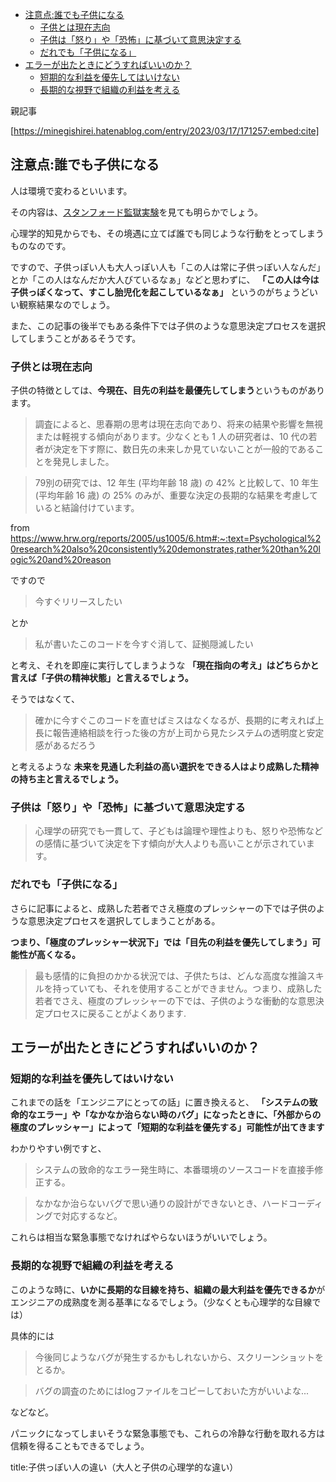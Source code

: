 
- [注意点:誰でも子供になる](#注意点誰でも子供になる)
  - [子供とは現在志向](#子供とは現在志向)
  - [子供は「怒り」や「恐怖」に基づいて意思決定する](#子供は怒りや恐怖に基づいて意思決定する)
  - [だれでも「子供になる」](#だれでも子供になる)
- [エラーが出たときにどうすればいいのか？](#エラーが出たときにどうすればいいのか)
  - [短期的な利益を優先してはいけない](#短期的な利益を優先してはいけない)
  - [長期的な視野で組織の利益を考える](#長期的な視野で組織の利益を考える)



親記事

[https://minegishirei.hatenablog.com/entry/2023/03/17/171257:embed:cite]



## 注意点:誰でも子供になる

人は環境で変わるといいます。

その内容は、[スタンフォード監獄実験](https://ja.wikipedia.org/wiki/%E3%82%B9%E3%82%BF%E3%83%B3%E3%83%95%E3%82%A9%E3%83%BC%E3%83%89%E7%9B%A3%E7%8D%84%E5%AE%9F%E9%A8%93)を見ても明らかでしょう。

心理学的知見からでも、その境遇に立てば誰でも同じような行動をとってしまうものなのです。

ですので、子供っぽい人も大人っぽい人も「この人は常に子供っぽい人なんだ」とか「この人はなんだか大人びているなぁ」などと思わずに、 **「この人は今は子供っぽくなって、すこし胎児化を起こしているなぁ」** というのがちょうどいい観察結果なのでしょう。

また、この記事の後半でもある条件下では子供のような意思決定プロセスを選択してしまうことがあるそうです。



### 子供とは現在志向

子供の特徴としては、**今現在、目先の利益を最優先してしまう**というものがあります。

> 調査によると、思春期の思考は現在志向であり、将来の結果や影響を無視または軽視する傾向があります。少なくとも 1 人の研究者は、10 代の若者が決定を下す際に、数日先の未来しか見ていないことが一般的であることを発見しました。

> 79別の研究では、12 年生 (平均年齢 18 歳) の 42% と比較して、10 年生 (平均年齢 16 歳) の 25% のみが、重要な決定の長期的な結果を考慮していると結論付けています。


from https://www.hrw.org/reports/2005/us1005/6.htm#:~:text=Psychological%20research%20also%20consistently%20demonstrates,rather%20than%20logic%20and%20reason


ですので

> 今すぐリリースしたい

とか

> 私が書いたこのコードを今すぐ消して、証拠隠滅したい

と考え、それを即座に実行してしまうような **「現在指向の考え」はどちらかと言えば「子供の精神状態」と言えるでしょう。**

そうではなくて、

> 確かに今すぐこのコードを直せばミスはなくなるが、長期的に考えれば上長に報告連絡相談を行った後の方が上司から見たシステムの透明度と安定感があるだろう

と考えるような **未来を見通した利益の高い選択をできる人はより成熟した精神の持ち主と言えるでしょう。**




### 子供は「怒り」や「恐怖」に基づいて意思決定する

> 心理学の研究でも一貫して、子どもは論理や理性よりも、怒りや恐怖などの感情に基づいて決定を下す傾向が大人よりも高いことが示されています。



### だれでも「子供になる」

さらに記事によると、成熟した若者でさえ極度のプレッシャーの下では子供のような意思決定プロセスを選択してしまうことがある。

**つまり、「極度のプレッシャー状況下」では「目先の利益を優先してしまう」可能性が高くなる。**

> 最も感情的に負担のかかる状況では、子供たちは、どんな高度な推論スキルを持っていても、それを使用することができません。つまり、成熟した若者でさえ、極度のプレッシャーの下では、子供のような衝動的な意思決定プロセスに戻ることがよくあります. 



## エラーが出たときにどうすればいいのか？

### 短期的な利益を優先してはいけない

これまでの話を「エンジニアにとっての話」に置き換えると、 **「システムの致命的なエラー」や「なかなか治らない時のバグ」になったときに、「外部からの極度のプレッシャー」によって「短期的な利益を優先する」可能性が出てきます**

わかりやすい例ですと、

> システムの致命的なエラー発生時に、本番環境のソースコードを直接手修正する。

> なかなか治らないバグで思い通りの設計ができないとき、ハードコーディングで対応するなど。

これらは相当な緊急事態でなければやらないほうがいいでしょう。


### 長期的な視野で組織の利益を考える

このような時に、**いかに長期的な目線を持ち、組織の最大利益を優先できるか**が
エンジニアの成熟度を測る基準になるでしょう。（少なくとも心理学的な目線では）

具体的には

> 今後同じようなバグが発生するかもしれないから、スクリーンショットをとるか。

> バグの調査のためにはlogファイルをコピーしておいた方がいいよな...

などなど。

パニックになってしまいそうな緊急事態でも、これらの冷静な行動を取れる方は信頼を得ることもできるでしょう。

















title:子供っぽい人の違い（大人と子供の心理学的な違い）


